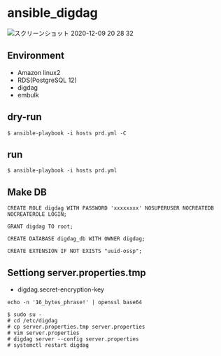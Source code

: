 # ansible_digdag

![スクリーンショット 2020-12-09 20 28 32](https://user-images.githubusercontent.com/5633085/101624459-49d50980-3a5d-11eb-874f-780ea593e1b0.jpg)


## Environment

- Amazon linux2
- RDS(PostgreSQL 12)
- digdag
- embulk

## dry-run

```
$ ansible-playbook -i hosts prd.yml -C
```

## run

```
$ ansible-playbook -i hosts prd.yml 
```

## Make DB

```
CREATE ROLE digdag WITH PASSWORD 'xxxxxxxx' NOSUPERUSER NOCREATEDB NOCREATEROLE LOGIN;

GRANT digdag TO root;

CREATE DATABASE digdag_db WITH OWNER digdag;

CREATE EXTENSION IF NOT EXISTS "uuid-ossp";
```

## Settiong server.properties.tmp

- digdag.secret-encryption-key
```
echo -n '16_bytes_phrase!' | openssl base64
```

```
$ sudo su -
# cd /etc/digdag
# cp server.properties.tmp server.properties
# vim server.properties
# digdag server --config server.properties
# systemctl restart digdag
```
